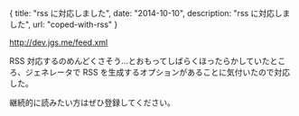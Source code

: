 {
  title: "rss に対応しました",
  date: "2014-10-10",
  description: "rss に対応しました",
  url: "coped-with-rss"
}

http://dev.jgs.me/feed.xml

RSS 対応するのめんどくさそう...とおもってしばらくほったらかしていたところ、ジェネレータで RSS を生成するオプションがあることに気付いたので対応した。

継続的に読みたい方はぜひ登録してください。
